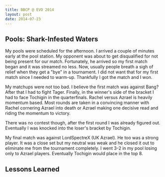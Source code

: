 ```yaml
---
title: BBCP @ EVO 2014
layout: post
date: 2014-07-23
---
```


Pools: Shark-Infested Waters
----------------------------

My pools were scheduled for the afternoon. I arrived a couple of minutes early at the pool station. My opponent was about to get disqualified for not being present for our match. Fortunately, he arrived so my first match began and it was streamed no less. Now, usually people breath a sigh of relief when they get a "bye" in a tournament. I did not want that for my first match since I needed to warm-up. Thankfully I got the match and I won.

My matchups were not too bad. I believe the first match was against Bang? After that I had to fight Tager. Finally, in the winner's side of the bracket I had to face Tochigin in the quarterfinals. Rachel versus Azrael is heavily momentum based. Most rounds are taken in a convincing manner with Rachel cornering Azrael into death or Azrael making one decisive read and riding the momentum to victory.

There was no contest though, after the first round I was already figured out. Eventually I was knocked into the loser's bracket by Tochigin.

My final match was against LordSpectreX (UK Azrael). He too was a strong player. It was a close set but my neutral was weak and he closed it out to eliminate me from the tournament completely. I went 3-2 in my pool losing only to Azrael players. Eventually Tochigin would place in the top 8.

Lessons Learned
---------------

